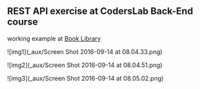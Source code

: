 ## REST API exercise at CodersLab Back-End course

working example at [Book Library](http://geomysiar.pl/books/)

![img1](_aux/Screen Shot 2016-09-14 at 08.04.33.png)

![img2](_aux/Screen Shot 2016-09-14 at 08.04.51.png)

![img3](_aux/Screen Shot 2016-09-14 at 08.05.02.png)
